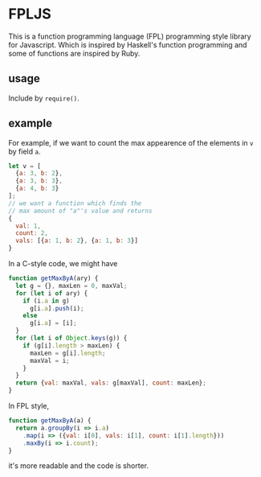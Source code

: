 # FPLJS
This is a function programming language (FPL) programming style library for Javascript. Which is inspired by Haskell's function programming and some of functions are inspired by Ruby.

## usage
Include by `require()`.

## example
For example, if we want to count the max appearence of the elements in `v` by field `a`.
```javascript
let v = [
  {a: 3, b: 2},
  {a: 3, b: 3},
  {a: 4, b: 3}
];
// we want a function which finds the
// max amount of "a"'s value and returns
{
  val: 1,
  count: 2,
  vals: [{a: 1, b: 2}, {a: 1, b: 3}]
}
```
In a C-style code, we might have
```javascript
function getMaxByA(ary) {
  let g = {}, maxLen = 0, maxVal;
  for (let i of ary) {
    if (i.a in g)
      g[i.a].push(i);
    else
      g[i.a] = [i];
  }
  for (let i of Object.keys(g)) {
    if (g[i].length > maxLen) {
      maxLen = g[i].length;
      maxVal = i;
    }
  }
  return {val: maxVal, vals: g[maxVal], count: maxLen};
}

```
In FPL style,
```javascript
function getMaxByA(a) {
  return a.groupBy(i => i.a)
    .map(i => ({val: i[0], vals: i[1], count: i[1].length}))
    .maxBy(i => i.count);
}
```
it's more readable and the code is shorter.